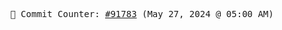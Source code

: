 <p align="center">
    <samp>
        📮 Commit Counter: <a href="https://github.com/Javascript-void0/Javascript-void0/commits/main">#91783</a> (May 27, 2024 @ 05:00 AM)
    </samp>
</p>